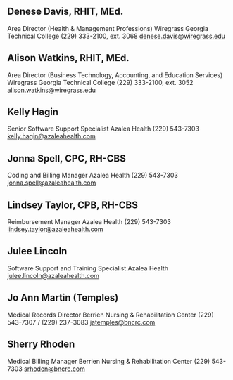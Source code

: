 ## **Denese Davis, RHIT, MEd.**
Area Director (Health & Management Professions)
Wiregrass Georgia Technical College
(229) 333-2100, ext. 3068
denese.davis@wiregrass.edu

## **Alison Watkins, RHIT, MEd.**
Area Director (Business Technology, Accounting, and Education Services)
Wiregrass Georgia Technical College
(229) 333-2100, ext. 3052
alison.watkins@wiregrass.edu

## **Kelly Hagin**
Senior Software Support Specialist
Azalea Health
(229) 543-7303
kelly.hagin@azaleahealth.com

## **Jonna Spell, CPC, RH-CBS**
Coding and Billing Manager
Azalea Health
(229) 543-7303
jonna.spell@azaleahealth.com

## **Lindsey Taylor, CPB, RH-CBS**
Reimbursement Manager
Azalea Health
(229) 543-7303
lindsey.taylor@azaleahealth.com

## **Julee Lincoln**
Software Support and Training Specialist
Azalea Health
julee.lincoln@azaleahealth.com

## **Jo Ann Martin (Temples)**
Medical Records Director
Berrien Nursing & Rehabilitation Center
(229) 543-7307 / (229) 237-3083
jatemples@bncrc.com

## **Sherry Rhoden**
Medical Billing Manager
Berrien Nursing & Rehabilitation Center
(229) 543-7303
srhoden@bncrc.com